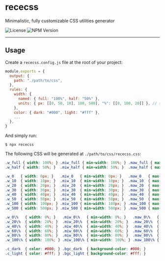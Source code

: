 # rececss

Minimalistic, fully customizable CSS utilities generator

![License](https://img.shields.io/npm/l/rececss)
![NPM Version](https://img.shields.io/npm/v/rececss)

---

## Usage

Create a `rececss.config.js` file at the root of your project:

```javascript
module.exports = {
  output: {
    path: "./path/to/css",
  },
  rules: {
    width: {
      named: { full: "100%", half: "50%" },
      units: { px: [[0, 50, 10], 100, 500], "%": [[0, 100, 20]] }, // supports ranges in form [start, stop, step]
    },
    color: { dark: "#000", light: "#fff" },
    ...
  },
}
```

And simply run:

```console
$ npx rececss
```

The following CSS will be generated at `./path/to/css/rececss.css`:

```css
.w_full { width: 100%; } .miw_full { min-width: 100%; } .maw_full { max-width: 100%; }
.w_half { width: 50%; }  .miw_half { min-width: 50%; }  .maw_half { max-width: 50%; }

.w_0   { width: 0px; }   .miw_0   { min-width: 0px; }   .maw_0   { max-width: 0px; }
.w_10  { width: 10px; }  .miw_10  { min-width: 10px; }  .maw_10  { max-width: 10px; }
.w_20  { width: 20px; }  .miw_20  { min-width: 20px; }  .maw_20  { max-width: 20px; }
.w_30  { width: 30px; }  .miw_30  { min-width: 30px; }  .maw_30  { max-width: 30px; }
.w_40  { width: 40px; }  .miw_40  { min-width: 40px; }  .maw_40  { max-width: 40px; }
.w_50  { width: 50px; }  .miw_50  { min-width: 50px; }  .maw_50  { max-width: 50px; }
.w_100 { width: 100px; } .miw_100 { min-width: 100px; } .maw_100 { max-width: 100px; }
.w_500 { width: 500px; } .miw_500 { min-width: 500px; } .maw_500 { max-width: 500px; }

.w_0\%   { width: 0%; }   .miw_0\%   { min-width: 0%; }   .maw_0\%   { max-width: 0%; }
.w_20\%  { width: 20%; }  .miw_20\%  { min-width: 20%; }  .maw_20\%  { max-width: 20%; }
.w_40\%  { width: 40%; }  .miw_40\%  { min-width: 40%; }  .maw_40\%  { max-width: 40%; }
.w_60\%  { width: 60%; }  .miw_60\%  { min-width: 60%; }  .maw_60\%  { max-width: 60%; }
.w_80\%  { width: 80%; }  .miw_80\%  { min-width: 80%; }  .maw_80\%  { max-width: 80%; }
.w_100\% { width: 100%; } .miw_100\% { min-width: 100%; } .maw_100\% { max-width: 100%; }

.c_dark  { color: #000; } .bgc_dark  { background-color: #000; }
.c_light { color: #fff; } .bgc_light { background-color: #fff; }

```

